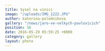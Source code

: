 ```yaml
---
title: Sysel na vinici
image: "/uploads/IMG_1222.JPG"
author: katerina-polednikova
gallery: "/news/jaro-ve-velkych-pavlovicich"
position: 16
date: 2016-05-29 05:59:25 +0000
category: gallery
layout: photo
---
```

